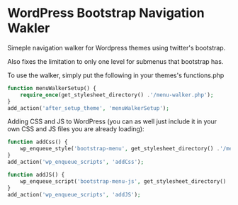 # WordPress Bootstrap Navigation Wakler

Simeple navigation walker for Wordpress themes using twitter's bootstrap.

Also fixes the limitation to only one level for submenus that bootstrap has.

To use the walker, simply put the following in your themes's functions.php

```php
function menuWalkerSetup() {
	require_once(get_stylesheet_directory() .'/menu-walker.php');
}
add_action('after_setup_theme', 'menuWalkerSetup');
```

Adding CSS and JS to WordPress (you can as well just include it in your own CSS and JS files you are already loading):

```php
function addCss() {
	wp_enqueue_style('bootstrap-menu', get_stylesheet_directory() .'/menu-walker.css');
}
add_action('wp_enqueue_scripts', 'addCss');

function addJS() {
	wp_enqueue_script('bootstrap-menu-js', get_stylesheet_directory() .'/menu-walker.js', array('jquery', 'bootstrap'), '', true);
}
add_action('wp_enqueue_scripts', 'addJS');
```